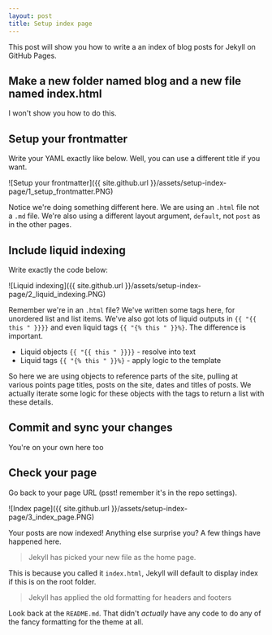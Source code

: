 ```yaml
---
layout: post
title: Setup index page
---
```


This post will show you how to write a an index of blog posts for Jekyll on GitHub Pages.

## Make a new folder named blog and a new file named index.html

I won't show you how to do this.

## Setup your frontmatter

Write your YAML exactly like below. Well, you can use a different title if you want.

![Setup your frontmatter]({{ site.github.url }}/assets/setup-index-page/1_setup_frontmatter.PNG)

Notice we're doing something different here. We are using an `.html` file not a `.md` file. We're also using a different layout argument, `default`, not `post` as in the other pages.

## Include liquid indexing

Write exactly the code below:

![Liquid indexing]({{ site.github.url }}/assets/setup-index-page/2_liquid_indexing.PNG)

Remember we're in an `.html` file? We've written some tags here, for unordered list and list items. We've also got lots of liquid outputs in `{{ "{{ this " }}}}` and even liquid tags `{{ "{% this " }}%}`. The difference is important.

* Liquid objects `{{ "{{ this " }}}}` - resolve into text
* Liquid tags `{{ "{% this " }}%}` - apply logic to the template

So here we are using objects to reference parts of the site, pulling at various points page titles, posts on the site, dates and titles of posts. We actually iterate some logic for these objects with the tags to return a list with these details. 

## Commit and sync your changes

You're on your own here too

## Check your page

Go back to your page URL (psst! remember it's in the repo settings).

![Index page]({{ site.github.url }}/assets/setup-index-page/3_index_page.PNG)

Your posts are now indexed! Anything else surprise you? A few things have happened here.

> Jekyll has picked your new file as the home page.

This is because you called it `index.html`, Jekyll will default to display index if this is on the root folder.

> Jekyll has applied the old formatting for headers and footers

Look back at the `README.md`. That didn't _actually_ have any code to do any of the fancy formatting for the theme at all.
